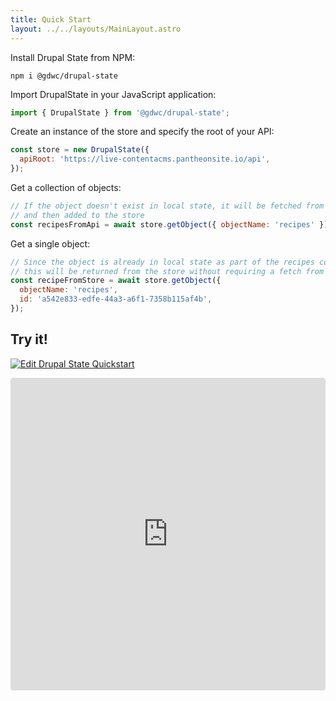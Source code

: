 ```yaml
---
title: Quick Start
layout: ../../layouts/MainLayout.astro
---
```


Install Drupal State from NPM:

```
npm i @gdwc/drupal-state
```

Import DrupalState in your JavaScript application:

```js
import { DrupalState } from '@gdwc/drupal-state';
```

Create an instance of the store and specify the root of your API:

```js
const store = new DrupalState({
  apiRoot: 'https://live-contentacms.pantheonsite.io/api',
});
```

Get a collection of objects:

```js
// If the object doesn't exist in local state, it will be fetched from the API
// and then added to the store
const recipesFromApi = await store.getObject({ objectName: 'recipes' });
```

Get a single object:

```js
// Since the object is already in local state as part of the recipes collection,
// this will be returned from the store without requiring a fetch from Drupal.
const recipeFromStore = await store.getObject({
  objectName: 'recipes',
  id: 'a542e833-edfe-44a3-a6f1-7358b115af4b',
});
```

## Try it!

[![Edit Drupal State Quickstart](https://codesandbox.io/static/img/play-codesandbox.svg)](https://codesandbox.io/s/drupal-state-quickstart-z3rlm?expanddevtools=1&fontsize=14&hidenavigation=1&theme=dark)

<iframe src="https://codesandbox.io/embed/drupal-state-quickstart-z3rlm?expanddevtools=1fontsize=14&hidenavigation=1&theme=dark"
     style="width:100%; height:500px; border:0; border-radius: 4px; overflow:hidden;"
     title="Drupal State Quickstart"
     allow="accelerometer; ambient-light-sensor; camera; encrypted-media; geolocation; gyroscope; hid; microphone; midi; payment; usb; vr; xr-spatial-tracking"
     sandbox="allow-forms allow-modals allow-popups allow-presentation allow-same-origin allow-scripts"
   ></iframe>
